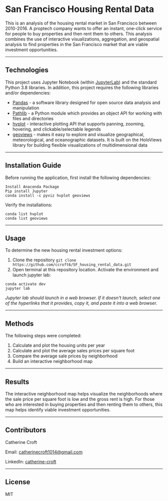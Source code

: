 # San Francisco Housing Rental Data
This is an analysis of the housing rental market in San Francisco between 2010-2016. A proptech company wants to offer an instant, one-click service for people to buy properties and then rent them to others. This analysis combines the use of interactive visualizations, aggregation, and geospatial analysis to find properties in the San Francisco market that are viable investment opportunities. 

---
## Technologies
This project uses Jupyter Notebook (within [JupyterLab](https://jupyterlab.readthedocs.io/en/stable/)) and the standard Python 3.8 libraries. In addition, this project requires the following libraries and/or dependencies:

* [Pandas](https://pandas.pydata.org/) - a software library designed for open source data analysis and manipulation
* [Pathlib](https://docs.python.org/3/library/pathlib.html) - a Python module which provides an object API for working with files and directories
* [hvplot](https://hvplot.holoviz.org/) - interactive plotting API that supports panning, zooming, hovering, and clickable/selectable legends
* [geoviews](https://geoviews.org/) - makes it easy to explore and visualize geographical, meteorological, and oceanographic datasets. It is built on the HoloViews library for building flexible visualizations of multidimensional data

---

## Installation Guide
Before running the application, first install the following dependencies:
```
Install Anaconda Package
Pip install Jupyter
conda install -c pyviz hvplot geoviews
```

Verify the installations:
```
conda list hvplot
conda list geoviews
```

---
## Usage
To determine the new housing rental investment options:
1. Clone the repository 
`git clone https://github.com/ccroft6/SF_housing_rental_data.git`
2. Open terminal at this repository location. Activate the environment and launch jupyter lab:

```
conda activate dev
jupyter lab 
```
*Jupyter lab should launch in a web browser. If it doesn't launch, select one of the hyperlinks that it provides, copy it, and paste it into a web browser.* 

---

## Methods
The following steps were completed:
1. Calculate and plot the housing units per year
2. Calculate and plot the average sales prices per square foot
3. Compare the average sale prices by neighborhood
4. Build an interactive neighborhood map

---

## Results
The interactive neighborhood map helps visualize the neighborhoods where the sale price per square foot is low and the gross rent is high. For those who are interested in buying properties and then renting them to others, this map helps identify viable investment opportunities. 

---

## Contributors
Catherine Croft

Email: catherinecroft1014@gmail.com

LinkedIn: [catherine-croft](https://www.linkedin.com/in/catherine-croft-4715481aa/)

---

## License 

MIT